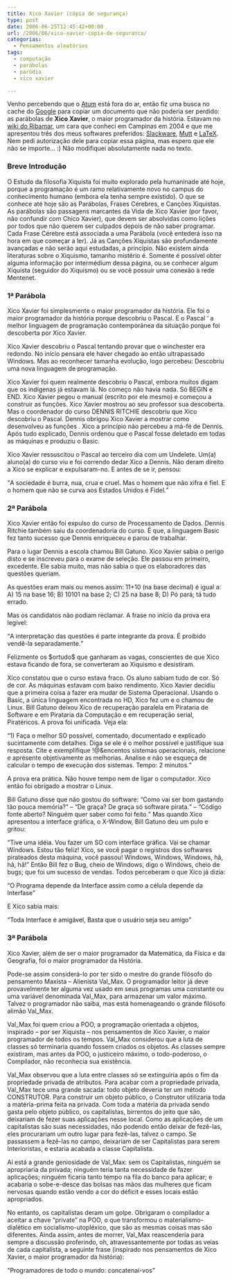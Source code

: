 ```yaml
---
title: Xico Xavier (cópia de segurança)
type: post
date: 2006-06-25T12:45:42+00:00
url: /2006/06/xico-xavier-copia-de-seguranca/
categorias:
  - Pensamentos aleatórios
tags:
  - computação
  - parábolas
  - paródia
  - xico xavier

---
```

Venho percebendo que o [Atum][1] está fora do ar, então fiz uma busca no cache do [Google][2] para copiar um documento que não poderia ser perdido: as parábolas de **Xico Xavier**, o maior programador da história. Estavam no [wiki do Ribamar][3], um cara que conheci em Campinas em 2004 e que me apresentou três dos meus softwares preferidos: [Slackware][4], [Mutt][5] e [LaTeX][6]. Nem pedi autorização dele para copiar essa página, mas espero que ele não se importe… :) Não modifiquei absolutamente nada no texto.

<div class="quote">
  <h3>
    Breve Introdução
  </h3>

  <p>
    O Estudo da filosofia Xiquista foi muito explorado pela humaninade até hoje, porque a programação é um ramo relativamente novo no campus do conhecimento humano (embora ela tenha sempre existido). O que se conhece até hoje são as Parábolas, Frases Cérebres, e Canções Xiquistas. As parábolas são passagens marcantes da Vida de Xico Xavier (por favor, não confundir com Chico Xavier), que devem ser absolvidas como lições por todos que não querem ser culpados depois de não saber programar. Cada Frase Cérebre está associada a uma Parábola (você entederá isso na hora em que começar a ler). Já as Canções Xiquistas são profundamente avançadas e não serão aqui estudadas, a princípio. Não existem ainda literaturas sobre o Xiquismo, tamanho mistério é. Somente é possível obter alguma informação por intermédium dessa página, ou se conhecer algum Xiquista (seguidor do Xiquismo) ou se você possuir uma conexão à rede Mentenet.
  </p>

  <h3>
    1ª Parábola
  </h3>

  <p>
    Xico Xavier foi simplesmente o maior programador da história. Ele foi o maior programador da história porque descobriu o Pascal. E o Pascal ‘ a melhor linguagem de programação contemporânea da situação porque foi descoberta por Xico Xavier.
  </p>

  <p>
    Xico Xavier descobriu o Pascal tentando provar que o winchester era redondo. No início pensara ele haver chegado ao então ultrapassado Windows. Mas ao reconhecer tamanha evolução, logo percebeu: Descobriu uma nova linguagem de programação.
  </p>

  <p>
    Xico Xavier foi quem realmente descobriu o Pascal, embora muitos digam que os indígenas já estavam lá. No começo não havia nada. Só BEGIN e END. Xico Xavier pegou o manual (escrito por ele mesmo) e começou a construir as funções. Xico Xavier mostrou ao seu professor sua descoberta. Mas o coordenador do curso DENNIS RITCHIE descobriu que Xico descobriu o Pascal. Dennis obrigou Xico Xavier a mostrar como desenvolveu as funções . Xico a princípio não percebeu a má-fé de Dennis. Após tudo explicado, Dennis ordenou que o Pascal fosse deletado em todas as máquinas e produziu o Basic.
  </p>

  <p>
    Xico Xavier ressuscitou o Pascal ao terceiro dia com um Undelete. Um(a) aluno(a) do curso viu e foi correndo dedar Xico a Dennis. Não deram direito a Xico se explicar e expulsaram-no. E antes de se ir, pensou:
  </p>

  <p>
    <q>A sociedade é burra, nua, crua e cruel. Mas o homem que não xifra é fiel. E o homem que não se curva aos Estados Unidos é Fidel.</q>
  </p>

  <h3>
    2ª Parábola
  </h3>

  <p>
    Xico Xavier então foi expulso do curso de Processamento de Dados. Dennis Ritchie também saiu da coordenadoria do curso. É que, a linguagem Basic fez tanto sucesso que Dennis enriqueceu e parou de trabalhar.
  </p>

  <p>
    Para o lugar Dennis a escola chamou Bill Gatuno. Xico Xavier sabia o perigo disto e se inscreveu para o exame de seleção. Ele passou em primeiro, excedente. Ele sabia muito, mas não sabia o que os elaboradores das questões queriam.
  </p>

  <p>
    As questões eram mais ou menos assim: 11+10 (na base decimal) é igual a: A) 15 na base 16; B) 10101 na base 2; C) 25 na base 8; D) Pó pará; tá tudo errado.
  </p>

  <p>
    Mas os candidatos não podiam reclamar. A frase no início da prova era legível:
  </p>

  <p>
    <q>A interpretação das questões é parte integrante da prova. É proibido vendê-la separadamente.</q>
  </p>

  <p>
    Felizmente os $ortudo$ que ganharam as vagas, conscientes de que Xico estava ficando de fora, se converteram ao Xiquismo e desistiram.
  </p>

  <p>
    Xico constatou que o curso estava fraco. Os aluno sabiam tudo de cor. Só de cor. As máquinas estavam com baixo rendimento. Xico Xavier decidiu que a primeira coisa a fazer era mudar de Sistema Operacional. Usando o Basic, a única linguagem encontrada no HD, Xico fez um e o chamou de Linux. Bill Gatuno deixou Xico de recuperação paralela em Pirataria de Software e em Pirataria da Computação e em recuperação serial, Piratéricos. A prova foi unificada. Veja ela:
  </p>

  <p>
    <q>1) Faça o melhor SO possível, comentado, documentado e explicado sucintamente com detalhes. Diga se ele é o melhor possível e justifique sua resposta. Cite e exemplifique !@&encentos sistemas operacionais, relacione e apresente objetivamente as melhorias. Analise e não se esqueça de calcular o tempo de execução dos sistemas. Tempo: 2 minutos.</q>
  </p>

  <p>
    A prova era prática. Não houve tempo nem de ligar o computador. Xico então foi obrigado a mostrar o Linux.
  </p>

  <p>
    Bill Gatuno disse que não gostou do software: <q>Como vai ser bom gastando tão pouca memória?</q> – <q>De graça? De graça só software pirata.</q> – <q>Código fonte aberto? Ninguém quer saber como foi feito.</q> Mas quando Xico apresentou a interface gráfica, o X-Window, Bill Gatuno deu um pulo e gritou:
  </p>

  <p>
    <q>Tive uma idéia. Vou fazer um SO com interface gráfica. Vai se chamar Windows. Estou tão feliz! Xico, se você pagar o registros dos softwares pirateados desta máquina, você passou! Windows, Windows, Windows, hã, hã, hã!</q> Então Bill fez o Bug, cheio de Windows, digo o Windows, cheio de bugs; que foi um sucesso de vendas. Todos perceberam o que Xico já dizia:
  </p>

  <p>
    <q>O Programa depende da Interface assim como a célula depende da Interfase</q>
  </p>

  <p>
    E Xico sabia mais:
  </p>

  <p>
    <q>Toda Interface é amigável, Basta que o usuário seja seu amigo</q>
  </p>

  <h3>
    3ª Parábola
  </h3>

  <p>
    Xico Xavier, além de ser o maior programador da Matemática, da Física e da Geografia, foi o maior programador da História.
  </p>

  <p>
    Pode-se assim considerá-lo por ter sido o mestre do grande filósofo do pensamento Maxista – Alienista Val_Max. O programador leitor já deve provavelmente ter alguma vez usado em seus programas uma constante ou uma variável denominada Val_Max, para armazenar um valor máximo. Talvez o programador não saiba, mas está homenageando o grande filósofo alimão Val_Max.
  </p>

  <p>
    Val_Max foi quem criou a POO, a programação orientada a objetos, inspirado – por ser Xiquista – nos pensamentos de Xico Xavier, o maior programador de todos os tempos. Val_Max considerou que a luta de classes só terminaria quando fossem criados os objetos. As classes sempre existiram, mas antes da POO, o justiceiro máximo, o todo-poderoso, o Compilador, não reconhecia sua existência.
  </p>

  <p>
    Val_Max observou que a luta entre classes só se extinguiria após o fim da propriedade privada de atributos. Para acabar com a propriedade privada, Val_Max tece uma grande sacada: todo objeto deveria ter um método CONSTRUTOR. Para construir um objeto público, o Construtor utilizaria toda a matéria-prima feita na privada. Com toda a matéria da privada sendo gasta pelo objeto público, os capitalistas, birrentos do jeito que são, deixariam de fezer suas aplicações nesse local. Como as aplicações de um capitalistas são suas necessidades, não podendo então deixar de fezê-las, eles procurariam um outro lugar para fezê-las, talvez o campo. Se passassem a fezê-las no campo, deixariam de ser Capitalistas para serem Interioristas, e estaria acabada a classe Capitalista.
  </p>

  <p>
    Aí está a grande geniosidade de Val_Max: sem os Capitalistas, ninguém se apropriaria da privada; ninguém teria tanta necessidade de fazer aplicações; ninguém ficaria tanto tempo na fila do banco para aplicar; e acabaria o sobe-e-desce das bolsas nas mãos das mulheres que ficam nervosas quando estão vendo a cor do déficit e esses locais estão apropriados.
  </p>

  <p>
    No entanto, os capitalistas deram um golpe. Obrigaram o compilador a aceitar a chave “private” na POO, o que transformou o materialismo-dialético em socialismo-utopléxico, que são as mesmas coisas mas são diferentes. Ainda assim, antes de morrer, Val_Max reascenderia para sempre a discussão proferindo, oh, atravessantemente por todas as veias de cada capitalista, a seguinte frase (inspirado nos pensamentos de Xico Xavier, o maior programador da história):
  </p>

  <p>
    <q>Programadores de todo o mundo: concatenai-vos</q>
  </p>
</div>

 [1]: http://atum.lab.ic.unicamp.br
 [2]: http://www.google.com
 [3]: http://atum.lab.ic.unicamp.br/~ribamar/wiki/moin.cgi
 [4]: http://www.slackware.com
 [5]: http://www.mutt.org
 [6]: http://www.latex-project.org

